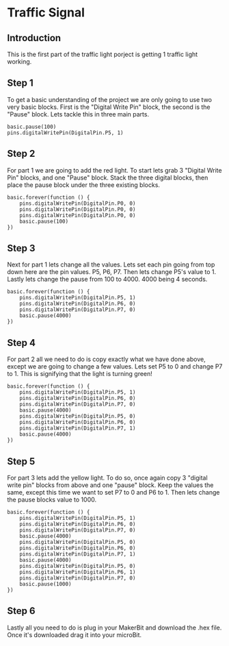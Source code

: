 # Traffic Signal 

## Introduction

This is the first part of the traffic light porject is getting 1 traffic light working. 

## Step 1

To get a basic understanding of the project we are only going to use two very basic blocks. First is the "Digital Write Pin" block, the second is the "Pause" block. Lets tackle this in three main parts. 

```blocks
basic.pause(100)
pins.digitalWritePin(DigitalPin.P5, 1)
```

## Step 2 

For part 1 we are going to add the red light. To start lets grab 3 "Digital Write Pin" blocks, and one "Pause" block. Stack the three digital blocks, then place the pause block under the three existing blocks. 

```blocks
basic.forever(function () {
    pins.digitalWritePin(DigitalPin.P0, 0)
    pins.digitalWritePin(DigitalPin.P0, 0)
    pins.digitalWritePin(DigitalPin.P0, 0)
    basic.pause(100)
})
```

## Step 3 

Next for part 1 lets change all the values. Lets set each pin going from top down here are the pin values. P5, P6, P7. Then lets change P5's value to 1. Lastly lets change the pause from 100 to 4000. 4000 being 4 seconds. 

```blocks
basic.forever(function () {
    pins.digitalWritePin(DigitalPin.P5, 1)
    pins.digitalWritePin(DigitalPin.P6, 0)
    pins.digitalWritePin(DigitalPin.P7, 0)
    basic.pause(4000)
})
```

## Step 4 

For part 2 all we need to do is copy exactly what we have done above, except we are going to change a few values. Lets set P5 to 0 and change P7 to 1. This is signifying that the light is turning green!

```blocks
basic.forever(function () {
    pins.digitalWritePin(DigitalPin.P5, 1)
    pins.digitalWritePin(DigitalPin.P6, 0)
    pins.digitalWritePin(DigitalPin.P7, 0)
    basic.pause(4000)
    pins.digitalWritePin(DigitalPin.P5, 0)
    pins.digitalWritePin(DigitalPin.P6, 0)
    pins.digitalWritePin(DigitalPin.P7, 1)
    basic.pause(4000)
})
```

## Step 5

For part 3 lets add the yellow light. To do so, once again copy 3 "digital write pin" blocks from above and one "pause" block. Keep the values the same, except this time we want to set P7 to 0 and P6 to 1. Then lets change the pause blocks value to 1000.

```blocks
basic.forever(function () {
    pins.digitalWritePin(DigitalPin.P5, 1)
    pins.digitalWritePin(DigitalPin.P6, 0)
    pins.digitalWritePin(DigitalPin.P7, 0)
    basic.pause(4000)
    pins.digitalWritePin(DigitalPin.P5, 0)
    pins.digitalWritePin(DigitalPin.P6, 0)
    pins.digitalWritePin(DigitalPin.P7, 1)
    basic.pause(4000)
    pins.digitalWritePin(DigitalPin.P5, 0)
    pins.digitalWritePin(DigitalPin.P6, 1)
    pins.digitalWritePin(DigitalPin.P7, 0)
    basic.pause(1000)
})
```

## Step 6

Lastly all you need to do is plug in your MakerBit and download the .hex file. Once it's downloaded drag it into your microBit.






